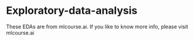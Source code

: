 # Exploratory-data-analysis
These EDAs are from mlcourse.ai. If you like to know more info, please visit mlcourse.ai
